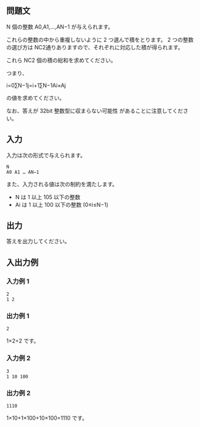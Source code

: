 ## 問題文

N 個の整数 A0​,A1​,…,AN−1​ が与えられます。

これらの整数の中から重複しないように 2 つ選んで積をとります。 2 つの整数の選び方は N​C2​ 通りありますので、それぞれに対応した積が得られます。

これら N​C2​ 個の積の総和を求めてください。

つまり、

i=0∑N−1​j=i+1∑N−1​Ai​×Aj​

の値を求めてください。

なお、答えが 32bit 整数型に収まらない可能性 があることに注意してください。

## 入力

入力は次の形式で与えられます。

```text
N
A0 A1 … AN−1
```

また、入力される値は次の制約を満たします。

- N は 1 以上 105 以下の整数
- Ai​ は 1 以上 100 以下の整数 (0≤i≤N−1)

## 出力

答えを出力してください。

## 入出力例

### 入力例 1

```text
2
1 2
```

### 出力例 1

```text
2
```

1×2=2 です。

### 入力例 2

```text
3
1 10 100
```

### 出力例 2

```text
1110
```

1×10+1×100+10×100=1110 です。
